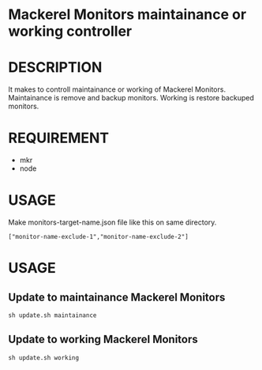 # Mackerel Monitors maintainance or working controller

# DESCRIPTION
It makes to controll maintainance or working of Mackerel Monitors.
Maintainance is remove and backup monitors.
Working is restore backuped monitors.

# REQUIREMENT
* mkr
* node

# USAGE
Make monitors-target-name.json file like this on same directory.

```
["monitor-name-exclude-1","monitor-name-exclude-2"]
```

# USAGE
## Update to maintainance Mackerel Monitors

```
sh update.sh maintainance
```

##  Update to working Mackerel Monitors

```
sh update.sh working
```
